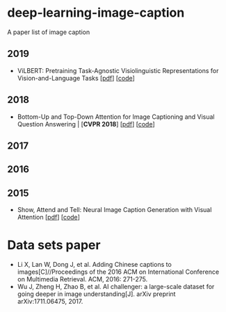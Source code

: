 # deep-learning-image-caption
A paper list of image caption

## 2019
* ViLBERT: Pretraining Task-Agnostic Visiolinguistic Representations for Vision-and-Language Tasks [[pdf](https://arxiv.org/pdf/1908.02265v1.pdf)] [[code](https://github.com/jiasenlu/vilbert_beta)]


## 2018
* Bottom-Up and Top-Down Attention for Image Captioning and Visual Question Answering | [**CVPR 2018**] [[pdf](https://arxiv.org/pdf/1707.07998v3.pdf)] [[code](https://github.com/facebookresearch/pythia)]

## 2017

## 2016

## 2015
* Show, Attend and Tell: Neural Image Caption Generation with Visual Attention [[pdf](https://arxiv.org/pdf/1502.03044v3.pdf)] [[code](https://github.com/kelvinxu/arctic-captions)]


# 
# Data sets paper

* Li X, Lan W, Dong J, et al. Adding Chinese captions to images[C]//Proceedings of the 2016 ACM on International Conference on Multimedia Retrieval. ACM, 2016: 271-275.
* Wu J, Zheng H, Zhao B, et al. AI challenger: a large-scale dataset for going deeper in image understanding[J]. arXiv preprint arXiv:1711.06475, 2017.
